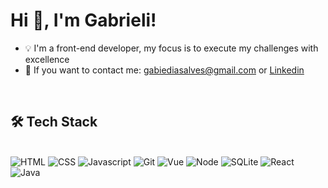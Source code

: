 <h1> Hi 👋, I'm Gabrieli!</h1>

- 💡 I'm a front-end developer, my focus is to execute my challenges with excellence
- 📢 If you want to contact me: gabiediasalves@gmail.com or <a href="https://www.linkedin.com/in/gabrieli-dias-alves-769b7121a" target="_blank">Linkedin</a>

<br>

<h2>🛠 Tech Stack</h2>

<div style="display: inline_block"><br>
 <img alt="HTML" src="https://img.shields.io/badge/HTML5-E34F26?style=for-the-badge&logo=html5&logoColor=white"/>
 <img alt="CSS" src="https://img.shields.io/badge/CSS-4682B4?style=for-the-badge&logo=CSS3&logoColor=white"/>
 <img alt="Javascript" src="https://img.shields.io/badge/JavaScript-F7DF1E?style=for-the-badge&logo=javascript&logoColor=white"/>
 <img alt="Git" src="https://img.shields.io/badge/git%20-%23F05556.svg?&style=for-the-badge&logo=git&logoColor=white"/>
 <img alt="Vue" src="https://img.shields.io/badge/-Vue-3CB371?style=for-the-badge&logo=vue.js&logoColor=DCDCDC"/>
 <img alt="Node" src="https://img.shields.io/badge/-Nodejs-9ACD32?style=for-the-badge&logo=node.js&logoColor=DCDCDC"/>
 <img alt="SQLite" src="https://img.shields.io/badge/-SQLite-4682B4?style=for-the-badge&logo=sqlite&logoColor=white"/>
 <img alt="React" src="https://img.shields.io/badge/-React-1e2f4a?style=for-the-badge&logo=react&logoColor=blue"/>
 <img alt="Java" src="https://img.shields.io/badge/-Java-white?style=for-the-badge&logo=java&logoColor=blue"/>
</div>

<!-- <hr>
  <img height="180em" src="https://github-readme-stats.vercel.app/api/top-langs/?username=gabiediasalves&layout=compact&langs_count=7&theme=radical"/> -->
